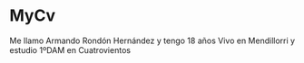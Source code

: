 # MyCv
Me llamo Armando Rondón Hernández y tengo 18 años 
Vivo en Mendillorri y estudio 1ºDAM en Cuatrovientos 
